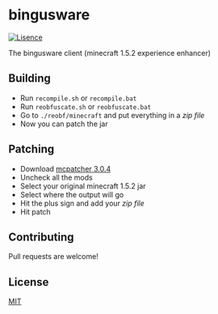 # bingusware

[![Lisence](https://img.shields.io/badge/lisence-MIT-brightgreen.svg)](https://github.com/bigratenthusiast/chungusware/blob/main/LICENSE)

The bingusware client (minecraft 1.5.2 experience enhancer)

## Building
- Run `recompile.sh` or `recompile.bat`
- Run `reobfuscate.sh` or `reobfuscate.bat`
- Go to `./reobf/minecraft` and put everything in a *zip file*
- Now you can patch the jar

## Patching
- Download [mcpatcher 3.0.4](https://bitbucket.org/prupe/mcpatcher/downloads/mcpatcher-3.0.4_02.jar)
- Uncheck all the mods
- Select your original minecraft 1.5.2 jar
- Select where the output will go
- Hit the plus sign and add your *zip file*
- Hit patch


## Contributing
Pull requests are welcome!

## License
[MIT](https://choosealicense.com/licenses/mit/)
